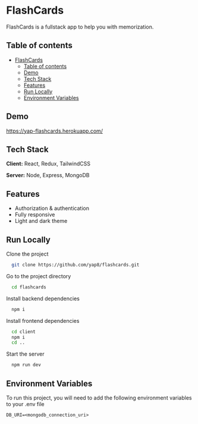 
# FlashCards

FlashCards is a fullstack app to help you with memorization.

## Table of contents
- [FlashCards](#flashcards)
  - [Table of contents](#table-of-contents)
  - [Demo](#demo)
  - [Tech Stack](#tech-stack)
  - [Features](#features)
  - [Run Locally](#run-locally)
  - [Environment Variables](#environment-variables)

## Demo

https://yap-flashcards.herokuapp.com/

## Tech Stack

**Client:** React, Redux, TailwindCSS

**Server:** Node, Express, MongoDB

## Features
- Authorization & authentication
- Fully responsive
- Light and dark theme

## Run Locally

Clone the project

```bash
  git clone https://github.com/yap8/flashcards.git
```

Go to the project directory

```bash
  cd flashcards
```

Install backend dependencies

```bash
  npm i
```

Install frontend dependencies

```bash
  cd client
  npm i
  cd ..
```

Start the server

```bash
  npm run dev
```


## Environment Variables

To run this project, you will need to add the following environment variables to your .env file

`DB_URI=<mongodb_connection_uri>`
